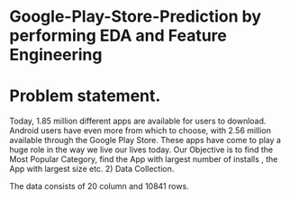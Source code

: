 # Google-Play-Store-Prediction by performing EDA and Feature Engineering
# Problem statement.
Today, 1.85 million different apps are available for users to download. Android users have even more from which to choose, with 2.56 million available through the Google Play Store. These apps have come to play a huge role in the way we live our lives today. Our Objective is to find the Most Popular Category, find the App with largest number of installs , the App with largest size etc. 2) Data Collection.

The data consists of 20 column and 10841 rows.

